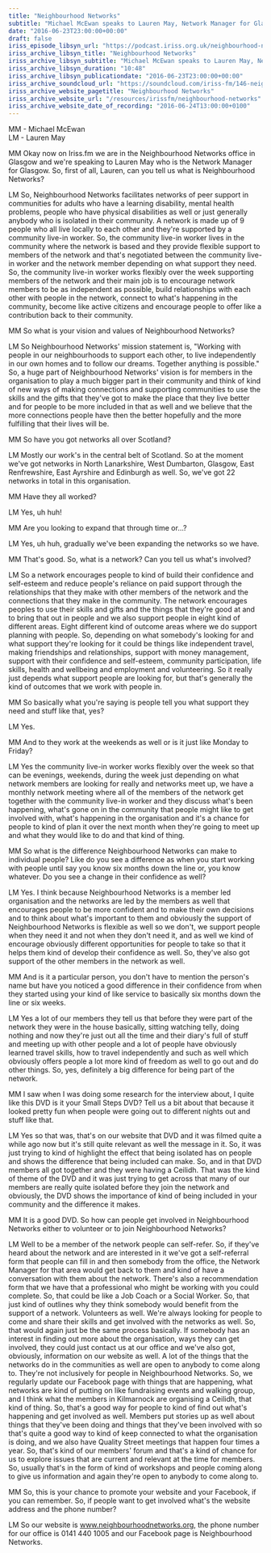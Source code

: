 ```yaml
---
title: "Neighbourhood Networks"
subtitle: "Michael McEwan speaks to Lauren May, Network Manager for Glasgow about Neighbourhood Networks and the services it provides."
date: "2016-06-23T23:00:00+00:00"
draft: false
iriss_episode_libsyn_url: "https://podcast.iriss.org.uk/neighbourhood-networks-1"
iriss_archive_libsyn_title: "Neighbourhood Networks"
iriss_archive_libsyn_subtitle: "Michael McEwan speaks to Lauren May, Network Manager for Glasgow about Neighbourhood Networks and the services it provides."
iriss_archive_libsyn_duration: "10:48"
iriss_archive_libsyn_publicationdate: "2016-06-23T23:00:00+00:00"
iriss_archive_soundcloud_url: "https://soundcloud.com/iriss-fm/146-neighbourhood-networks"
iriss_archive_website_pagetitle: "Neighbourhood Networks"
iriss_archive_website_url: "/resources/irissfm/neighbourhood-networks"
iriss_archive_website_date_of_recording: "2016-06-24T13:00:00+0100"
---
```

MM - Michael McEwan  
LM - Lauren May

MM Okay now on Iriss.fm we are in the Neighbourhood Networks office in Glasgow and we're speaking to Lauren May who is the Network Manager for Glasgow. So, first of all, Lauren, can you tell us what is Neighbourhood Networks?

LM So, Neighbourhood Networks facilitates networks of peer support in communities for adults who have a learning disability, mental health problems, people who have physical disabilities as well or just generally anybody who is isolated in their community. A network is made up of 9 people who all live locally to each other and they're supported by a community live-in worker. So, the community live-in worker lives in the community where the network is based and they provide flexible support to members of the network and that's negotiated between the community live-in worker and the network member depending on what support they need. So, the community live-in worker works flexibly over the week supporting members of the network and their main job is to encourage network members to be as independent as possible, build relationships with each other with people in the network, connect to what's happening in the community, become like active citizens and encourage people to offer like a contribution back to their community.

MM So what is your vision and values of Neighbourhood Networks?

LM So Neighbourhood Networks' mission statement is, "Working with people in our neighbourhoods to support each other, to live independently in our own homes and to follow our dreams. Together anything is possible." So, a huge part of Neighbourhood Networks' vision is for members in the organisation to play a much bigger part in their community and think of kind of new ways of making connections and supporting communities to use the skills and the gifts that they've got to make the place that they live better and for people to be more included in that as well and we believe that the more connections people have then the better hopefully and the more fulfilling that their lives will be.

MM So have you got networks all over Scotland?

LM Mostly our work's in the central belt of Scotland. So at the moment we've got networks in North Lanarkshire, West Dumbarton, Glasgow, East Renfrewshire, East Ayrshire and Edinburgh as well. So, we've got 22 networks in total in this organisation.

MM Have they all worked?

LM Yes, uh huh!

MM Are you looking to expand that through time or...?

LM Yes, uh huh, gradually we've been expanding the networks so we have.

MM That's good. So, what is a network? Can you tell us what's involved?

LM So a network encourages people to kind of build their confidence and self-esteem and reduce people's reliance on paid support through the relationships that they make with other members of the network and the connections that they make in the community. The network encourages peoples to use their skills and gifts and the things that they're good at and to bring that out in people and we also support people in eight kind of different areas. Eight different kind of outcome areas where we do support planning with people. So, depending on what somebody's looking for and what support they're looking for it could be things like independent travel, making friendships and relationships, support with money management, support with their confidence and self-esteem, community participation, life skills, health and wellbeing and employment and volunteering. So it really just depends what support people are looking for, but that's generally the kind of outcomes that we work with people in.

MM So basically what you're saying is people tell you what support they need and stuff like that, yes?

LM Yes.

MM And to they work at the weekends as well or is it just like Monday to Friday?

LM Yes the community live-in worker works flexibly over the week so that can be evenings, weekends, during the week just depending on what network members are looking for really and networks meet up, we have a monthly network meeting where all of the members of the network get together with the community live-in worker and they discuss what's been happening, what's gone on in the community that people might like to get involved with, what's happening in the organisation and it's a chance for people to kind of plan it over the next month when they're going to meet up and what they would like to do and that kind of thing.

MM So what is the difference Neighbourhood Networks can make to individual people? Like do you see a difference as when you start working with people until say you know six months down the line or, you know whatever. Do you see a change in their confidence as well?

LM Yes. I think because Neighbourhood Networks is a member led organisation and the networks are led by the members as well that encourages people to be more confident and to make their own decisions and to think about what's important to them and obviously the support of Neighbourhood Networks is flexible as well so we don't, we support people when they need it and not when they don't need it, and as well we kind of encourage obviously different opportunities for people to take so that it helps them kind of develop their confidence as well. So, they've also got support of the other members in the network as well.

MM And is it a particular person, you don't have to mention the person's name but have you noticed a good difference in their confidence from when they started using your kind of like service to basically six months down the line or six weeks.

LM Yes a lot of our members they tell us that before they were part of the network they were in the house basically, sitting watching telly, doing nothing and now they're just out all the time and their diary's full of stuff and meeting up with other people and a lot of people have obviously learned travel skills, how to travel independently and such as well which obviously offers people a lot more kind of freedom as well to go out and do other things. So, yes, definitely a big difference for being part of the network.

MM I saw when I was doing some research for the interview about, I quite like this DVD is it your Small Steps DVD? Tell us a bit about that because it looked pretty fun when people were going out to different nights out and stuff like that.

LM Yes so that was, that's on our website that DVD and it was filmed quite a while ago now but it's still quite relevant as well the message in it. So, it was just trying to kind of highlight the effect that being isolated has on people and shows the difference that being included can make. So, and in that DVD members all got together and they were having a Ceilidh. That was the kind of theme of the DVD and it was just trying to get across that many of our members are really quite isolated before they join the network and obviously, the DVD shows the importance of kind of being included in your community and the difference it makes.

MM It is a good DVD. So how can people get involved in Neighbourhood Networks either to volunteer or to join Neighbourhood Networks?

LM Well to be a member of the network people can self-refer. So, if they've heard about the network and are interested in it we've got a self-referral form that people can fill in and then somebody from the office, the Network Manager for that area would get back to them and kind of have a conversation with them about the network. There's also a recommendation form that we have that a professional who might be working with you could complete. So, that could be like a Job Coach or a Social Worker. So, that just kind of outlines why they think somebody would benefit from the support of a network. Volunteers as well. We're always looking for people to come and share their skills and get involved with the networks as well. So, that would again just be the same process basically. If somebody has an interest in finding out more about the organisation, ways they can get involved, they could just contact us at our office and we've also got, obviously, information on our website as well. A lot of the things that the networks do in the communities as well are open to anybody to come along to. They're not inclusively for people in Neighbourhood Networks. So, we regularly update our Facebook page with things that are happening, what networks are kind of putting on like fundraising events and walking group, and I think what the members in Kilmarnock are organising a Ceilidh, that kind of thing. So, that's a good way for people to kind of find out what's happening and get involved as well. Members put stories up as well about things that they've been doing and things that they've been involved with so that's quite a good way to kind of keep connected to what the organisation is doing, and we also have Quality Street meetings that happen four times a year. So, that's kind of our members' forum and that's a kind of chance for us to explore issues that are current and relevant at the time for members. So, usually that's in the form of kind of workshops and people coming along to give us information and again they're open to anybody to come along to.

MM So, this is your chance to promote your website and your Facebook, if you can remember. So, if people want to get involved what's the website address and the phone number?

LM So our website is www.neighbourhoodnetworks.org, the phone number for our office is 0141 440 1005 and our Facebook page is Neighbourhood Networks.